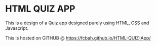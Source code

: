 # HTML QUIZ APP

This is a design of a Quiz app designed purely using HTML, CSS and Javascript.

This is hosted on GITHUB @
https://fcbah.github.io/HTML-QUIZ-App/